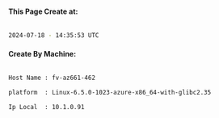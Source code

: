 
   
#### This Page Create at:

```bash

2024-07-18 - 14:35:53 UTC

```

#### Create By Machine:

```bash

Host Name : fv-az661-462

platform  : Linux-6.5.0-1023-azure-x86_64-with-glibc2.35

Ip Local  : 10.1.0.91

```

